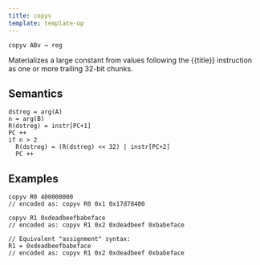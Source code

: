 ```yaml
---
title: copyv
template: template-op
---
```


`copyv ABv → reg`

Materializes a large constant from values following the {{title}} instruction as one or more trailing 32-bit chunks.

## Semantics

    dstreg = arg(A)
    n = arg(B)
    R(dstreg) = instr[PC+1]
    PC ++
    if n > 2
      R(dstreg) = (R(dstreg) << 32) | instr[PC+2]
      PC ++

## Examples

```rsm
copyv R0 400000000
// encoded as: copyv R0 0x1 0x17d78400

copyv R1 0xdeadbeefbabeface
// encoded as: copyv R1 0x2 0xdeadbeef 0xbabeface

// Equivalent "assignment" syntax:
R1 = 0xdeadbeefbabeface
// encoded as: copyv R1 0x2 0xdeadbeef 0xbabeface
```
